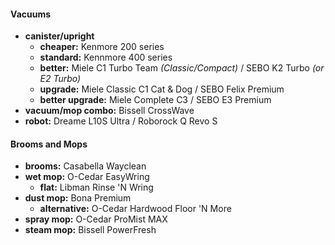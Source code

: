 #### Vacuums

- **canister/upright** 
	- **cheaper:** Kenmore 200 series
	- **standard:** Kennmore 400 series
	- **better:** Miele C1 Turbo Team *(Classic/Compact)* / SEBO K2 Turbo *(or E2 Turbo)*
	- **upgrade:** Miele Classic C1 Cat & Dog / SEBO Felix Premium
	- **better upgrade:** Miele Complete C3 / SEBO E3 Premium
- **vacuum/mop combo:** Bissell CrossWave
- **robot:** Dreame L10S Ultra / Roborock Q Revo S

#### Brooms and Mops
 
- **brooms:** Casabella Wayclean
- **wet mop:** O-Cedar EasyWring
	- **flat:** Libman Rinse 'N Wring
- **dust mop:** Bona Premium
	- **alternative:** O-Cedar Hardwood Floor 'N More
- **spray mop:** O-Cedar ProMist MAX
- **steam mop:** Bissell PowerFresh 